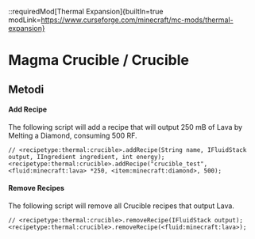 ::requiredMod[Thermal Expansion]{builtIn=true modLink=https://www.curseforge.com/minecraft/mc-mods/thermal-expansion}

# Magma Crucible / Crucible

## Metodi

#### Add Recipe

The following script will add a recipe that will output 250 mB of Lava by Melting a Diamond, consuming 500 RF.

```zenscript
// <recipetype:thermal:crucible>.addRecipe(String name, IFluidStack output, IIngredient ingredient, int energy);
<recipetype:thermal:crucible>.addRecipe("crucible_test", <fluid:minecraft:lava> *250, <item:minecraft:diamond>, 500);
```

#### Remove Recipes

The following script will remove all Crucible recipes that output Lava.

```zenscript
// <recipetype:thermal:crucible>.removeRecipe(IFluidStack output);
<recipetype:thermal:crucible>.removeRecipe(<fluid:minecraft:lava>);
```
